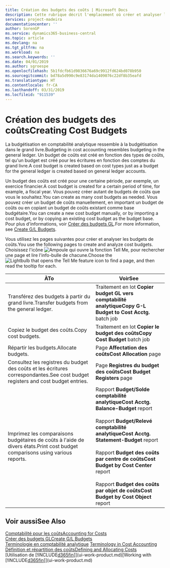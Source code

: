 ```yaml
---
title: Création des budgets des coûts | Microsoft Docs
description: Cette rubrique décrit l'emplacement où créer et analyser les budgets des coûts.
services: project-madeira
documentationcenter: ''
author: SorenGP
ms.service: dynamics365-business-central
ms.topic: article
ms.devlang: na
ms.tgt_pltfrm: na
ms.workload: na
ms.search.keywords: ''
ms.date: 04/01/2019
ms.author: sgroespe
ms.openlocfilehash: 5b1fdcfb61d9836676a69c9912fd624bd078b950
ms.sourcegitcommit: bd78a5d990c9e83174da1409076c22df8b35eafd
ms.translationtype: HT
ms.contentlocale: fr-CA
ms.lasthandoff: 03/31/2019
ms.locfileid: "911539"
---
```

# <a name="creating-cost-budgets"></a><span data-ttu-id="1fca9-103">Création des budgets des coûts</span><span class="sxs-lookup"><span data-stu-id="1fca9-103">Creating Cost Budgets</span></span>
<span data-ttu-id="1fca9-104">La budgétisation en comptabilité analytique ressemble à la budgétisation dans le grand livre.</span><span class="sxs-lookup"><span data-stu-id="1fca9-104">Budgeting in cost accounting resembles budgeting in the general ledger.</span></span> <span data-ttu-id="1fca9-105">Un budget de coûts est créé en fonction des types de coûts, tel qu'un budget est créé pour les écritures en fonction des comptes du grand livre.</span><span class="sxs-lookup"><span data-stu-id="1fca9-105">A cost budget is created based on cost types just as a budget for the general ledger is created based on general ledger accounts.</span></span>  

<span data-ttu-id="1fca9-106">Un budget des coûts est créé pour une certaine période, par exemple, un exercice financier.</span><span class="sxs-lookup"><span data-stu-id="1fca9-106">A cost budget is created for a certain period of time, for example, a fiscal year.</span></span> <span data-ttu-id="1fca9-107">Vous pouvez créer autant de budgets de coûts que vous le souhaitez.</span><span class="sxs-lookup"><span data-stu-id="1fca9-107">You can create as many cost budgets as needed.</span></span> <span data-ttu-id="1fca9-108">Vous pouvez créer un budget de coûts manuellement, en important un budget de coûts ou en copiant un budget de coûts existant comme base budgétaire.</span><span class="sxs-lookup"><span data-stu-id="1fca9-108">You can create a new cost budget manually, or by importing a cost budget, or by copying an existing cost budget as the budget base.</span></span> <span data-ttu-id="1fca9-109">Pour plus d'informations, voir [Créer des budgets GL](finance-how-create-budgets.md).</span><span class="sxs-lookup"><span data-stu-id="1fca9-109">For more information, see [Create G/L Budgets](finance-how-create-budgets.md).</span></span>

<span data-ttu-id="1fca9-110">Vous utilisez les pages suivantes pour créer et analyser les budgets de coûts.</span><span class="sxs-lookup"><span data-stu-id="1fca9-110">You use the following pages to create and analyze cost budgets.</span></span> <span data-ttu-id="1fca9-111">Choisissez l'icône ![Ampoule qui ouvre la fonction Tell Me](media/ui-search/search_small.png "Dites-moi ce que vous voulez faire"), pour rechercher une page et lire l'info-bulle de chacune.</span><span class="sxs-lookup"><span data-stu-id="1fca9-111">Choose the ![Lightbulb that opens the Tell Me feature](media/ui-search/search_small.png "Tell me what you want to do") icon to find a page, and then read the tooltip for each.</span></span>

|<span data-ttu-id="1fca9-112">À</span><span class="sxs-lookup"><span data-stu-id="1fca9-112">To</span></span>|<span data-ttu-id="1fca9-113">Voir</span><span class="sxs-lookup"><span data-stu-id="1fca9-113">See</span></span>|  
|--------|---------|  
|<span data-ttu-id="1fca9-114">Transférez des budgets à partir du grand livre.</span><span class="sxs-lookup"><span data-stu-id="1fca9-114">Transfer budgets from the general ledger.</span></span>|<span data-ttu-id="1fca9-115">Traitement en lot **Copier budget GL vers comptabilité analytique**</span><span class="sxs-lookup"><span data-stu-id="1fca9-115">**Copy G-L Budget to Cost Acctg.** batch job</span></span>|  
|<span data-ttu-id="1fca9-116">Copiez le budget des coûts.</span><span class="sxs-lookup"><span data-stu-id="1fca9-116">Copy cost budgets.</span></span>|<span data-ttu-id="1fca9-117">Traitement en lot **Copier le budget des coûts**</span><span class="sxs-lookup"><span data-stu-id="1fca9-117">**Copy Cost Budget** batch job</span></span>|  
|<span data-ttu-id="1fca9-118">Répartir les budgets.</span><span class="sxs-lookup"><span data-stu-id="1fca9-118">Allocate budgets.</span></span>|<span data-ttu-id="1fca9-119">Page **Affectation des coûts**</span><span class="sxs-lookup"><span data-stu-id="1fca9-119">**Cost Allocation** page</span></span>|  
|<span data-ttu-id="1fca9-120">Consultez les registres du budget des coûts et les écritures correspondantes.</span><span class="sxs-lookup"><span data-stu-id="1fca9-120">See cost budget registers and cost budget entries.</span></span>|<span data-ttu-id="1fca9-121">Page **Registres du budget des coûts**</span><span class="sxs-lookup"><span data-stu-id="1fca9-121">**Cost Budget Registers** page</span></span>|  
|<span data-ttu-id="1fca9-122">Imprimez les comparaisons budgétaires de coûts à l'aide de divers états.</span><span class="sxs-lookup"><span data-stu-id="1fca9-122">Print cost budget comparisons using various reports.</span></span>|<span data-ttu-id="1fca9-123">Rapport **Budget/Solde comptabilité analytique**</span><span class="sxs-lookup"><span data-stu-id="1fca9-123">**Cost Acctg. Balance-Budget** report</span></span><br /><br /> <span data-ttu-id="1fca9-124">Rapport **Budget/Relevé comptabilité analytique**</span><span class="sxs-lookup"><span data-stu-id="1fca9-124">**Cost Acctg. Statement-Budget** report</span></span><br /><br /> <span data-ttu-id="1fca9-125">Rapport **Budget des coûts par centre de coûts**</span><span class="sxs-lookup"><span data-stu-id="1fca9-125">**Cost Budget by Cost Center** report</span></span><br /><br /> <span data-ttu-id="1fca9-126">Rapport **Budget des coûts par objet de coûts**</span><span class="sxs-lookup"><span data-stu-id="1fca9-126">**Cost Budget by Cost Object** report</span></span>|  

## <a name="see-also"></a><span data-ttu-id="1fca9-127">Voir aussi</span><span class="sxs-lookup"><span data-stu-id="1fca9-127">See Also</span></span>  
[<span data-ttu-id="1fca9-128">Comptabilité pour les coûts</span><span class="sxs-lookup"><span data-stu-id="1fca9-128">Accounting for Costs</span></span>](finance-manage-cost-accounting.md)  
[<span data-ttu-id="1fca9-129">Créer des budgets GL</span><span class="sxs-lookup"><span data-stu-id="1fca9-129">Create G/L Budgets</span></span>](finance-how-create-budgets.md)  
<span data-ttu-id="1fca9-130">[Terminologie en comptabilité analytique](finance-terminology-in-cost-accounting.md) </span><span class="sxs-lookup"><span data-stu-id="1fca9-130">[Terminology in Cost Accounting](finance-terminology-in-cost-accounting.md) </span></span>  
[<span data-ttu-id="1fca9-131">Définition et répartition des coûts</span><span class="sxs-lookup"><span data-stu-id="1fca9-131">Defining and Allocating Costs</span></span>](finance-define-and-allocate-costs.md)  
<span data-ttu-id="1fca9-132">[Utilisation de [!INCLUDE[d365fin](includes/d365fin_md.md)]](ui-work-product.md)</span><span class="sxs-lookup"><span data-stu-id="1fca9-132">[Working with [!INCLUDE[d365fin](includes/d365fin_md.md)]](ui-work-product.md)</span></span>
